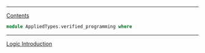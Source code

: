 ****
[Contents](contents.html)

```agda
module AppliedTypes.verified_programming where
```

****
[Logic Introduction](./Logic.introduction.html)
